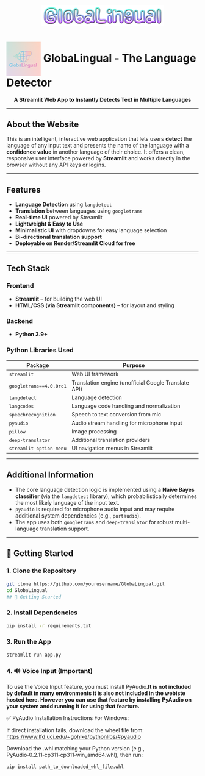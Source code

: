 <p align="center">
  <img src="logo.png" alt="Main Logo" width="320"/>
</p>

<h1>
  <img src="logo1.png" alt="Logo" width="90" height="90" align="center">
  GlobaLingual - The Language Detector
</h1>



<p align="center">
  <b>A Streamlit Web App to Instantly Detects Text in Multiple Languages</b>  
</p>

---

##  About the Website

This is an intelligent, interactive web application that lets users **detect** the language of any input text and presents the name of the language with a **confidence value** in another language of their choice. It offers a clean, responsive user interface powered by **Streamlit** and works directly in the browser without any API keys or logins.

---

## Features

-  **Language Detection** using `langdetect`
-  **Translation** between languages using `googletrans`
-  **Real-time UI** powered by Streamlit
-  **Lightweight & Easy to Use**
-  **Minimalistic UI** with dropdowns for easy language selection
-  **Bi-directional translation support**
-  **Deployable on Render/Streamlit Cloud for free**

---

## Tech Stack

### Frontend
- **Streamlit** – for building the web UI
- **HTML/CSS (via Streamlit components)** – for layout and styling

### Backend
- **Python 3.9+**

### Python Libraries Used

| Package          | Purpose                                 |
|------------------|-----------------------------------------|
| `streamlit`      | Web UI framework                        |
| `googletrans==4.0.0rc1` | Translation engine (unofficial Google Translate API) |
| `langdetect`     | Language detection                      |
| `langcodes`      | Language code handling and normalization|
| `speechrecognition` | Speech to text conversion from mic   |
| `pyaudio`        | Audio stream handling for microphone input |
| `pillow`         | Image processing                       |
| `deep-translator`| Additional translation providers       |
| `streamlit-option-menu` | UI navigation menus in Streamlit   |

---

## Additional Information

- The core language detection logic is implemented using a **Naive Bayes classifier** (via the `langdetect` library), which probabilistically determines the most likely language of the input text.
- `pyaudio` is required for microphone audio input and may require additional system dependencies (e.g., `portaudio`).
- The app uses both `googletrans` and `deep-translator` for robust multi-language translation support.

---
## 🚀 Getting Started

### 1. Clone the Repository

```bash
git clone https://github.com/yourusername/GlobaLingual.git
cd GlobaLingual
## 🚀 Getting Started
```
### 2. Install Dependencies

```bash
pip install -r requirements.txt
```
### 3. Run the App

```bash
streamlit run app.py
```
### 4. 🔊 Voice Input (Important)
To use the Voice Input feature, you must install PyAudio.**It is not included by default in many environments it is also not included in the webiste hosted here.
However you can use that feature by installing PyAudio on your system andd running it for using that fearture.**

✅ PyAudio Installation Instructions
For Windows:

If direct installation fails, download the wheel file from:
https://www.lfd.uci.edu/~gohlke/pythonlibs/#pyaudio

Download the .whl matching your Python version (e.g., PyAudio‑0.2.11‑cp311‑cp311‑win_amd64.whl), then run:
```bash
pip install path_to_downloaded_whl_file.whl
```
